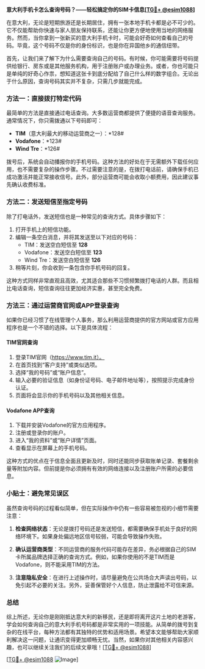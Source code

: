 **意大利手机卡怎么查询号码？——轻松搞定你的SIM卡信息[[TG💪+ @esim1088](https://t.me/s/esim1088)]**

在意大利，无论是短期旅游还是长期居住，拥有一张本地手机卡都是必不可少的。它不仅能帮助你快速与家人朋友保持联系，还能让你更方便地使用当地的网络服务。然而，当你拿到一张新买的意大利手机卡时，可能会好奇如何查看自己的号码。毕竟，这个号码不仅是你的身份标识，也是你在异国他乡的通信纽带。

首先，让我们来了解下为什么需要查询自己的号码。有时候，你可能需要将号码提供给银行、房东或是其他服务机构，用于注册账户或办理业务。或者，你也可能只是单纯的好奇心作祟，想知道这张卡到底分配给了自己什么样的数字组合。无论出于什么原因，查询号码其实并不复杂，只需几步就能完成。

### 方法一：直接拨打特定代码

最简单的方法是直接通过电话查询。大多数运营商都提供了便捷的语音查询服务。通常情况下，你只需拨通以下号码即可：

- **TIM**（意大利最大的移动运营商之一）：*128#
- **Vodafone**：*123#
- **Wind Tre**：*126#

拨号后，系统会自动播报你的手机号码。这种方法的好处在于无需额外下载任何应用，也不需要复杂的操作步骤。不过需要注意的是，在拨打电话前，请确保手机已成功激活并能正常接收信号。此外，部分运营商可能会收取小额费用，因此建议事先确认收费标准。

### 方法二：发送短信至指定号码

除了打电话外，发送短信也是一种常见的查询方式。具体步骤如下：

1. 打开手机上的短信功能。
2. 编辑一条空白消息，并将其发送至以下对应的号码：
   - TIM：发送空白短信至 **128**
   - Vodafone：发送空白短信至 **123**
   - Wind Tre：发送空白短信至 **126**
3. 稍等片刻，你会收到一条包含你手机号码的回复。

这种方式同样非常直观且高效，尤其适合那些不习惯频繁拨打电话的人群。而且相比电话查询，短信查询往往更加经济实惠，甚至完全免费。

### 方法三：通过运营商官网或APP登录查询

如果你已经习惯了在线管理个人事务，那么利用运营商提供的官方网站或官方应用程序也是一个不错的选择。以下是具体流程：

#### TIM官网查询
1. 登录TIM官网（https://www.tim.it）。
2. 在首页找到“客户支持”或类似选项。
3. 选择“我的号码”或“账户信息”。
4. 输入必要的验证信息（如身份证号码、电子邮件地址等），按照提示完成身份认证。
5. 页面将会显示你的手机号码以及其他相关信息。

#### Vodafone APP查询
1. 下载并安装Vodafone的官方应用程序。
2. 注册或登录你的账户。
3. 进入“我的资料”或“账户详情”页面。
4. 查看显示在屏幕上的手机号码。

这种方式的优点在于信息全面且更新及时，同时还能同步获取账单记录、套餐剩余量等附加内容。但前提是你必须拥有有效的网络连接以及注册账户所需的必要信息。

### 小贴士：避免常见误区

虽然查询号码的过程看似简单，但在实际操作中仍有一些容易被忽视的小细节需要注意：

1. **检查网络状态**：无论是拨打号码还是发送短信，都需要确保手机处于良好的网络环境下。如果身处偏远地区信号较弱，可能会导致操作失败。
   
2. **确认运营商类型**：不同运营商的服务代码可能存在差异，务必根据自己的SIM卡所属品牌选择正确的查询方式。例如，如果你使用的不是TIM而是Vodafone，则不能采用TIM的方法。

3. **注意隐私安全**：在进行上述操作时，请尽量避免在公共场合大声读出号码，以免引起不必要的关注。另外，妥善保管好个人信息，防止泄露给不可信来源。

### 总结

综上所述，无论你是刚刚抵达意大利的新移民，还是即将离开这片土地的老游客，学会如何查询自己的意大利手机号码都是非常实用的一项技能。从简单的拨号到复杂的在线平台，每种方法都有其独特的优势和适用场景。希望本文能够帮助大家顺利解决这一问题，让通讯变得更加顺畅无忧。当然，如果你对其他相关内容感兴趣，也可以继续关注我们的后续文章哦！[[TG💪+ @esim1088](https://t.me/s/esim1088)]

[[TG💪+ @esim1088](https://t.me/s/esim1088) ![Image](https://i.postimg.cc/4NQfJmqS/Snipaste-2025-05-13-00-14-12.png)]